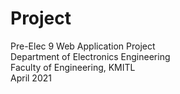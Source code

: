 # Project
Pre-Elec 9 Web Application Project <br>
Department of Electronics Engineering <br>
Faculty of Engineering, KMITL <br>
April 2021
